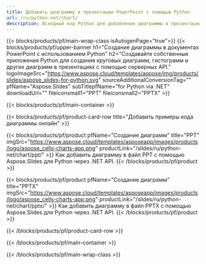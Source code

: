 ```yaml
---
title: Добавить диаграмму в презентации PowerPoint с помощью Python
url: /ru/python-net/chart/
description: Исходный код Python для добавления диаграммы в презентации PowerPoint
---
```


{{< blocks/products/pf/main-wrap-class isAutogenPage="true">}}
{{< blocks/products/pf/upper-banner h1="Создание диаграммы в документах PowerPoint с использованием Python" h2="Создавайте собственные приложения Python для создания круговых диаграмм, гистограмм и других диаграмм в презентациях с помощью серверных API." logoImageSrc="https://www.aspose.cloud/templates/aspose/img/products/slides/aspose_slides-for-python.svg" sourceAdditionalConversionTag="" pfName="Aspose.Slides" subTitlepfName="for Python via .NET" downloadUrl="" fileiconsmall1="PPT" fileiconsmall2="PPTX" >}}

{{< blocks/products/pf/main-container >}}

{{< blocks/products/pf/product-card-row title="Добавить примеры кода диаграммы онлайн" >}}

{{< blocks/products/pf/product pfName="Создание диаграмм" title="PPT" imgSrc="https://www.aspose.cloud/templates/asposeapp/images/products/logo/aspose_cells-charts-app.png" productLink="/slides/ru/python-net/chart/ppt/" >}}
Как добавить диаграмму в файл PPT с помощью Aspose.Slides для Python через .NET API.
{{< /blocks/products/pf/product >}}

{{< blocks/products/pf/product pfName="Создание диаграмм" title="PPTX" imgSrc="https://www.aspose.cloud/templates/asposeapp/images/products/logo/aspose_cells-charts-app.png" productLink="/slides/ru/python-net/chart/pptx/" >}}
Как добавить диаграмму в файл PPTX с помощью Aspose.Slides для Python через .NET API.
{{< /blocks/products/pf/product >}}



{{< /blocks/products/pf/product-card-row >}}

{{< /blocks/products/pf/main-container >}}
    
{{< /blocks/products/pf/main-wrap-class >}}